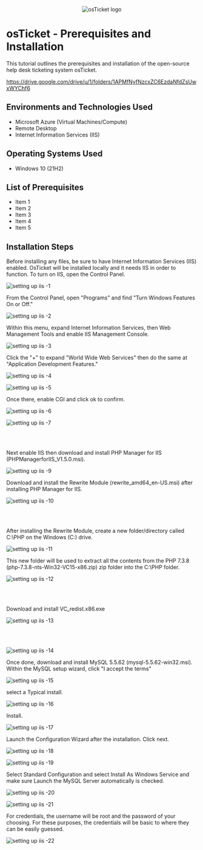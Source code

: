 <p align="center">
<img src="https://i.imgur.com/Clzj7Xs.png" alt="osTicket logo"/>
</p>

<h1>osTicket - Prerequisites and Installation</h1>
This tutorial outlines the prerequisites and installation of the open-source help desk ticketing system osTicket.<br />

 https://drive.google.com/drive/u/1/folders/1APMfNyfNzcxZC6EzdaNfdZsUwxWYChf6



<h2>Environments and Technologies Used</h2>

- Microsoft Azure (Virtual Machines/Compute)
- Remote Desktop
- Internet Information Services (IIS)

<h2>Operating Systems Used </h2>

- Windows 10</b> (21H2)

<h2>List of Prerequisites</h2>

- Item 1
- Item 2
- Item 3
- Item 4
- Item 5

<h2>Installation Steps</h2>

Before installing any files, be sure to have Internet Information Services (IIS) enabled. OsTicket will be installed locally and it needs IIS in order to function. To turn on IIS, open the Control Panel. 

![setting up iis -1](https://github.com/Jacob-Oq/osticket-prereqs/assets/150084528/f08c96b9-2a08-4005-9f6c-841bd8dff76e)

From the Control Panel, open "Programs" and find "Turn Windows Features On or Off." 

![setting up iis -2](https://github.com/Jacob-Oq/osticket-prereqs/assets/150084528/2c2d2ce1-a75d-4132-b3dd-4dc0f2ff9e76)

Within this menu, expand Internet Information Services, then Web Management Tools and enable IIS Management Console.

![setting up iis -3](https://github.com/Jacob-Oq/osticket-prereqs/assets/150084528/255416f7-63fb-4ebc-a792-169abc44c3fc)


Click the "+" to expand "World Wide Web Services" then do the same at "Application Development Features." 

![setting up iis -4](https://github.com/Jacob-Oq/osticket-prereqs/assets/150084528/9236a99a-46f3-45e5-a7e9-16a6421917e3)

![setting up iis -5](https://github.com/Jacob-Oq/osticket-prereqs/assets/150084528/fc74f0d4-9dcc-4e72-998f-29367a1429c9)

Once there, enable CGI and click ok to confirm.

![setting up iis -6](https://github.com/Jacob-Oq/osticket-prereqs/assets/150084528/ff60ab51-ea60-4a53-97a1-202b8d04ec92)


![setting up iis -7](https://github.com/Jacob-Oq/osticket-prereqs/assets/150084528/8b073ec4-91c5-4b34-a6c5-0d3c3718622a)


<br><br/>

Next enable IIS then download and install PHP Manager for IIS (PHPManagerforIIS_V1.5.0.msi). 

![setting up iis -9](https://github.com/Jacob-Oq/osticket-prereqs/assets/150084528/52aa064c-df81-4773-ac9c-d0e577cc8031)


Download and install the Rewrite Module (rewrite_amd64_en-US.msi) after installing PHP Manager for IIS. 

![setting up iis -10](https://github.com/Jacob-Oq/osticket-prereqs/assets/150084528/fcaf0013-a84c-4eab-8fed-a82a625260a3)


<br></br>

After installing the Rewrite Module, create a new folder/directory called C:\PHP on the Windows (C:) drive. 

![setting up iis -11](https://github.com/Jacob-Oq/osticket-prereqs/assets/150084528/87b6f842-53bb-413f-94f7-5f75a32a44be)


This new folder will be used to extract all the contents from the PHP 7.3.8 (php-7.3.8-nts-Win32-VC15-x86.zip) zip folder into the C:\PHP folder. 

![setting up iis -12](https://github.com/Jacob-Oq/osticket-prereqs/assets/150084528/a3c757aa-333b-4ef7-9048-a25e3596e29d)


<br></br>

Download and install VC_redist.x86.exe

![setting up iis -13](https://github.com/Jacob-Oq/osticket-prereqs/assets/150084528/9016ea04-f1d5-438e-890d-9bf5577ee30d)


<br></br>

![setting up iis -14](https://github.com/Jacob-Oq/osticket-prereqs/assets/150084528/76ddb561-cf94-4d50-addf-8d2155344179)

Once done, download and install MySQL 5.5.62 (mysql-5.5.62-win32.msi). Within the MySQL setup wizard, click "I accept the terms" 

![setting up iis -15](https://github.com/Jacob-Oq/osticket-prereqs/assets/150084528/13f5ca4a-627b-4a34-ade9-1946b4384b09)

select a Typical install. 

![setting up iis -16](https://github.com/Jacob-Oq/osticket-prereqs/assets/150084528/1c6ec465-cb74-48bf-85a4-8d4e57304642)


Install. 

![setting up iis -17](https://github.com/Jacob-Oq/osticket-prereqs/assets/150084528/76642bc8-fb5d-41f4-b568-e6d7e3092d55)


Launch the Configuration Wizard after the installation. Click next.

![setting up iis -18](https://github.com/Jacob-Oq/osticket-prereqs/assets/150084528/a64cb9c8-9e6c-47ae-b36f-a2876d83a32e)

![setting up iis -19](https://github.com/Jacob-Oq/osticket-prereqs/assets/150084528/d440110c-a3b4-4b01-a5e6-c021f0d2492f)


Select Standard Configuration and select Install As Windows Service and make sure Launch the MySQL Server automatically is checked. 

![setting up iis -20](https://github.com/Jacob-Oq/osticket-prereqs/assets/150084528/9e0cc47c-a31c-4fe8-929a-abd03c2cc107)

![setting up iis -21](https://github.com/Jacob-Oq/osticket-prereqs/assets/150084528/ccab1a56-988b-4100-b914-6b6b3efed506)

For credentials, the username will be root and the password of your choosing. For these purposes, the credentials will be basic to where they can be easily guessed.

![setting up iis -22](https://github.com/Jacob-Oq/osticket-prereqs/assets/150084528/1a6c8c60-f160-40f8-8de0-e3b0fa9819d5)



